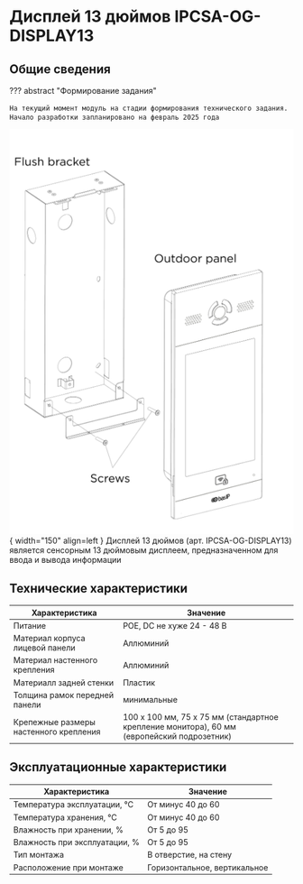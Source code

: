 # Дисплей 13 дюймов IPCSA-OG-DISPLAY13


## Общие сведения

??? abstract "Формирование задания"

    На текущий момент модуль на стадии формирования технического задания. Начало разработки запланировано на февраль 2025 года 

<div class="grid cards" markdown>

![Image title](../img/DISPLAY13/DISPLAY13_1.png){ width="150" align=left  }
Дисплей 13 дюймов (арт. IPCSA-OG-DISPLAY13) является сенсорным 13 дюймовым дисплеем, предназначенном для ввода и вывода информации

</div>

## Технические характеристики 
| Характеристика                          | Значение                     |
|-----------------------------------------|------------------------------|
| Питание | POE, DC не хуже 24 - 48 В|
| Материал корпуса лицевой панели | Аллюминий                            |
| Материал настенного крепления            | Аллюминий                       |
| Материалл задней стенки     | Пластик                           |
| Толщина рамок передней панели | минимальные                  |
| Крепежные размеры настенного крепления  | 100 х 100 мм, 75 х 75 мм (стандартное крепление монитора), 60 мм (европейский подрозетник)                           |


## Эксплуатационные характеристики
| Характеристика                   | Значение           |
| -------------------------------- | -                  |
| Температура эксплуатации, °С     | От минус 40 до 60  |
| Температура хранения, °С         | От минус 40 до 60  |
| Влажность при хранении, %	       | От 5 до 95         |
| Влажность при эксплуатации, %    | От 5 до 95         |
| Тип монтажа                      | В отверстие, на стену |
| Расположение при монтаже         | Горизонтальное, вертикальное  |



